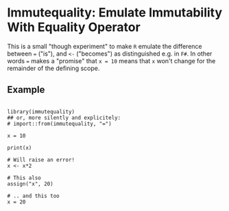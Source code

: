 # Immutequality: Emulate Immutability With Equality Operator

This is a small "though experiment" to make `R` emulate the
difference between `=` ("is"), and `<-` ("becomes") as
distinguished e.g. in `F#`. In other words `=` makes a 
"promise" that `x = 10` means that `x` won't change for 
the remainder of the defining scope.

## Example
```{r}

library(immutequality)
## or, more silently and explicitely:
# import::from(immutequality, "=") 

x = 10

print(x)

# Will raise an error!
x <- x*2

# This also
assign("x", 20)

# .. and this too
x = 20
```